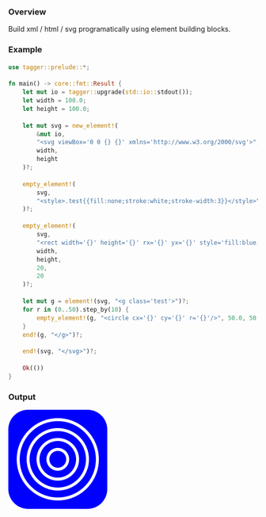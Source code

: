 ### Overview

Build xml / html / svg programatically using element building blocks.


### Example

```rust
use tagger::prelude::*;

fn main() -> core::fmt::Result {
    let mut io = tagger::upgrade(std::io::stdout());
    let width = 100.0;
    let height = 100.0;

    let mut svg = new_element!(
        &mut io,
        "<svg viewBox='0 0 {} {}' xmlns='http://www.w3.org/2000/svg'>",
        width,
        height
    )?;

    empty_element!(
        svg,
        "<style>.test{{fill:none;stroke:white;stroke-width:3}}</style>"
    )?;

    empty_element!(
        svg,
        "<rect width='{}' height='{}' rx='{}' yx='{}' style='fill:blue;'/>",
        width,
        height,
        20,
        20
    )?;

    let mut g = element!(svg, "<g class='test'>")?;
    for r in (0..50).step_by(10) {
        empty_element!(g, "<circle cx='{}' cy='{}' r='{}'/>", 50.0, 50.0, r)?;
    }
    end!(g, "</g>")?;

    end!(svg, "</svg>")?;

    Ok(())
}
```




### Output


<img src="./assets/svg_example.svg" alt="demo">
